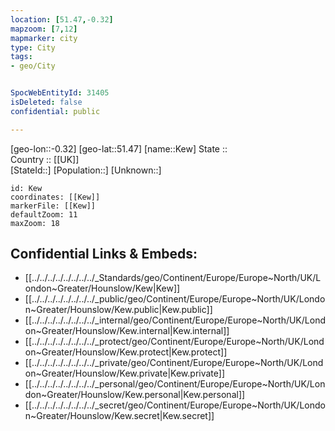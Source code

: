 ```yaml
---
location: [51.47,-0.32] 
mapzoom: [7,12] 
mapmarker: city 
type: City
tags:
- geo/City


SpocWebEntityId: 31405
isDeleted: false
confidential: public

---
```

[geo-lon::-0.32] 
[geo-lat::51.47] 
[name::Kew] 
State ::  
Country :: [[UK]]  
[StateId::] 
[Population::] 
[Unknown::] 


```leaflet
id: Kew
coordinates: [[Kew]] 
markerFile: [[Kew]] 
defaultZoom: 11 
maxZoom: 18
```


## Confidential Links & Embeds: 
- [[../../../../../../../../_Standards/geo/Continent/Europe/Europe~North/UK/London~Greater/Hounslow/Kew|Kew]] 
- [[../../../../../../../../_public/geo/Continent/Europe/Europe~North/UK/London~Greater/Hounslow/Kew.public|Kew.public]] 
- [[../../../../../../../../_internal/geo/Continent/Europe/Europe~North/UK/London~Greater/Hounslow/Kew.internal|Kew.internal]] 
- [[../../../../../../../../_protect/geo/Continent/Europe/Europe~North/UK/London~Greater/Hounslow/Kew.protect|Kew.protect]] 
- [[../../../../../../../../_private/geo/Continent/Europe/Europe~North/UK/London~Greater/Hounslow/Kew.private|Kew.private]] 
- [[../../../../../../../../_personal/geo/Continent/Europe/Europe~North/UK/London~Greater/Hounslow/Kew.personal|Kew.personal]] 
- [[../../../../../../../../_secret/geo/Continent/Europe/Europe~North/UK/London~Greater/Hounslow/Kew.secret|Kew.secret]] 
